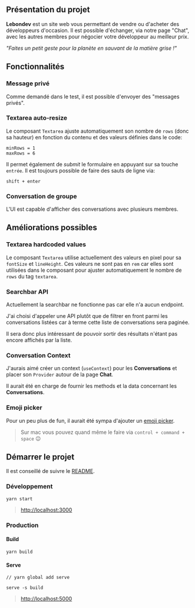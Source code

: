 ## Présentation du projet

**Lebondev** est un site web vous permettant de vendre ou d'acheter des développeurs d'occasion.
Il est possible d'échanger, via notre page "Chat", avec les autres membres pour négocier votre développeur au meilleur prix.

_"Faites un petit geste pour la planète en sauvant de la matière grise !"_

## Fonctionnalités

### Message privé

Comme demandé dans le test, il est possible d'envoyer des "messages privés".

### Textarea auto-resize

Le composant `Textarea` ajuste automatiquement son nombre de `rows` (donc sa hauteur) en fonction du contenu et des valeurs définies dans le code:

```
minRows = 1
maxRows = 6
```

Il permet également de _submit_ le formulaire en appuyant sur sa touche `entrée`.
Il est toujours possible de faire des sauts de ligne via:

```
shift + enter
```

### Conversation de groupe

L'UI est capable d'afficher des conversations avec plusieurs membres.

## Améliorations possibles

### Textarea hardcoded values

Le composant `Textarea` utilise actuellement des valeurs en pixel pour sa `fontSize` et `lineHeight`. Ces valeurs ne sont pas en `rem` car elles sont utilisées dans le composant pour ajuster automatiquement le nombre de `rows` du tag `textarea`.

### Searchbar API

Actuellement la searchbar ne fonctionne pas car elle n'a aucun endpoint.

J'ai choisi d'appeler une API plutôt que de filtrer en front parmi les conversations listées car à terme cette liste de conversations sera paginée.

Il sera donc plus intéressant de pouvoir sortir des résultats n'étant pas encore affichés par la liste.

### Conversation Context

J'aurais aimé créer un context (`useContext`) pour les **Conversations** et placer son `Provider` autour de la page **Chat**.

Il aurait été en charge de fournir les methods et la data concernant les **Conversations**.

### Emoji picker

Pour un peu plus de fun, il aurait été sympa d'ajouter un [emoji picker](https://github.com/missive/emoji-mart).

> Sur mac vous pouvez quand même le faire via `control + command + space` 😉

## Démarrer le projet

Il est conseillé de suivre le [README](https://github.com/TristanBlg/lebondev/blob/master/LEBONCOIN.md).

### Développement

```
yarn start
```

> [http://localhost:3000](http://localhost:3000)

### Production

#### Build

```
yarn build
```

#### Serve

```
// yarn global add serve

serve -s build
```

> [http://localhost:5000](http://localhost:5000)
